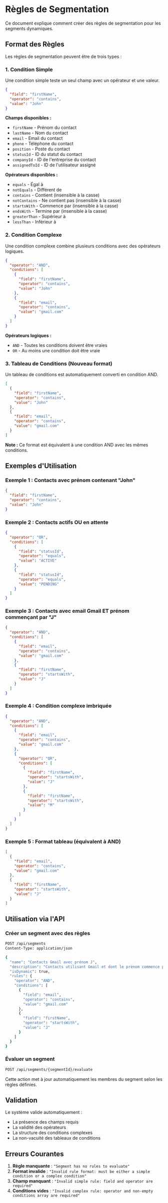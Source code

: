 # Règles de Segmentation

Ce document explique comment créer des règles de segmentation pour les segments dynamiques.

## Format des Règles

Les règles de segmentation peuvent être de trois types :

### 1. Condition Simple

Une condition simple teste un seul champ avec un opérateur et une valeur.

```json
{
  "field": "firstName",
  "operator": "contains",
  "value": "John"
}
```

**Champs disponibles :**

- `firstName` - Prénom du contact
- `lastName` - Nom du contact
- `email` - Email du contact
- `phone` - Téléphone du contact
- `position` - Poste du contact
- `statusId` - ID du statut du contact
- `companyId` - ID de l'entreprise du contact
- `assignedToId` - ID de l'utilisateur assigné

**Opérateurs disponibles :**

- `equals` - Égal à
- `notEquals` - Différent de
- `contains` - Contient (insensible à la casse)
- `notContains` - Ne contient pas (insensible à la casse)
- `startsWith` - Commence par (insensible à la casse)
- `endsWith` - Termine par (insensible à la casse)
- `greaterThan` - Supérieur à
- `lessThan` - Inférieur à

### 2. Condition Complexe

Une condition complexe combine plusieurs conditions avec des opérateurs logiques.

```json
{
  "operator": "AND",
  "conditions": [
    {
      "field": "firstName",
      "operator": "contains",
      "value": "John"
    },
    {
      "field": "email",
      "operator": "contains",
      "value": "gmail.com"
    }
  ]
}
```

**Opérateurs logiques :**

- `AND` - Toutes les conditions doivent être vraies
- `OR` - Au moins une condition doit être vraie

### 3. Tableau de Conditions (Nouveau format)

Un tableau de conditions est automatiquement converti en condition AND.

```json
[
  {
    "field": "firstName",
    "operator": "contains",
    "value": "John"
  },
  {
    "field": "email",
    "operator": "contains",
    "value": "gmail.com"
  }
]
```

**Note :** Ce format est équivalent à une condition AND avec les mêmes conditions.

## Exemples d'Utilisation

### Exemple 1 : Contacts avec prénom contenant "John"

```json
{
  "field": "firstName",
  "operator": "contains",
  "value": "John"
}
```

### Exemple 2 : Contacts actifs OU en attente

```json
{
  "operator": "OR",
  "conditions": [
    {
      "field": "statusId",
      "operator": "equals",
      "value": "ACTIVE"
    },
    {
      "field": "statusId",
      "operator": "equals",
      "value": "PENDING"
    }
  ]
}
```

### Exemple 3 : Contacts avec email Gmail ET prénom commençant par "J"

```json
{
  "operator": "AND",
  "conditions": [
    {
      "field": "email",
      "operator": "contains",
      "value": "gmail.com"
    },
    {
      "field": "firstName",
      "operator": "startsWith",
      "value": "J"
    }
  ]
}
```

### Exemple 4 : Condition complexe imbriquée

```json
{
  "operator": "AND",
  "conditions": [
    {
      "field": "email",
      "operator": "contains",
      "value": "gmail.com"
    },
    {
      "operator": "OR",
      "conditions": [
        {
          "field": "firstName",
          "operator": "startsWith",
          "value": "J"
        },
        {
          "field": "firstName",
          "operator": "startsWith",
          "value": "M"
        }
      ]
    }
  ]
}
```

### Exemple 5 : Format tableau (équivalent à AND)

```json
[
  {
    "field": "email",
    "operator": "contains",
    "value": "gmail.com"
  },
  {
    "field": "firstName",
    "operator": "startsWith",
    "value": "J"
  }
]
```

## Utilisation via l'API

### Créer un segment avec des règles

```bash
POST /api/segments
Content-Type: application/json

{
  "name": "Contacts Gmail avec prénom J",
  "description": "Contacts utilisant Gmail et dont le prénom commence par J",
  "isDynamic": true,
  "rules": {
    "operator": "AND",
    "conditions": [
      {
        "field": "email",
        "operator": "contains",
        "value": "gmail.com"
      },
      {
        "field": "firstName",
        "operator": "startsWith",
        "value": "J"
      }
    ]
  }
}
```

### Évaluer un segment

```bash
POST /api/segments/{segmentId}/evaluate
```

Cette action met à jour automatiquement les membres du segment selon les règles définies.

## Validation

Le système valide automatiquement :

- La présence des champs requis
- La validité des opérateurs
- La structure des conditions complexes
- La non-vacuité des tableaux de conditions

## Erreurs Courantes

1. **Règle manquante** : `"Segment has no rules to evaluate"`
2. **Format invalide** : `"Invalid rule format: must be either a simple condition or a complex condition"`
3. **Champ manquant** : `"Invalid simple rule: field and operator are required"`
4. **Conditions vides** : `"Invalid complex rule: operator and non-empty conditions array are required"`

